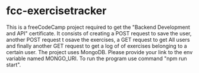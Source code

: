 # fcc-exercisetracker

This is a freeCodeCamp project required to get the "Backend Development and API" certificate. 
It consists of creating a POST request to save the user, another POST request t osave the exercises, a GET request to get All users and finally another GET request to get a log of of exercises belonging to a certain user.
The project uses MongoDB. Please provide  your link to the env variable named MONGO_URI.
To run the program use command "npm run start".
